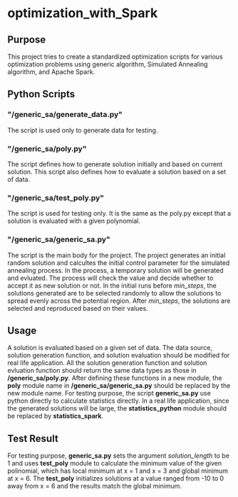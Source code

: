 # optimization_with_Spark
## Purpose
This project tries to create a standardized optimization scripts for various optimization problems using generic
algorithm, Simulated Annealing algorithm, and Apache Spark.
## Python Scripts
### "/generic_sa/generate_data.py"
The script is used only to generate data for testing.
### "/generic_sa/poly.py"
The script defines how to generate solution initially and based on current solution. This script also defines how to
evaluate a solution based on a set of data.
### "/generic_sa/test_poly.py"
The script is used for testing only.  It is the same as the poly.py except that a solution is evaluated with a given
polynomial.
### "/generic_sa/generic_sa.py"
The script is the main body for the project. The project generates an initial random solution and calcultes 
the initial control parameter for the simulated annealing process. In the process, a temporary solution will be
generated and evluated. The process will check the value and decide whether to accept it as new solution or not.
In the initial runs before _min_steps_, the solutions generated are to be selected randomly to allow the solutions 
to spread evenly across the potential region. After _min_steps_, the solutions are selected and reproduced based on
their values.
## Usage
A solution is evaluated based on a given set of data. The data source, solution generation function, and solution evaluation
should be modified for real life application. All the solution generation function and solution evluation function
should return the same data types as those in **/generic_sa/poly.py**. After defining these functions in a new module,
the **poly** module name in **/generic_sa/generic_sa.py** should be replaced by the new module name. For testing purpose,
the script **generic_sa.py** use python directly to calculate statistics directly. In a real life application, since the
generated solutions will be large, the **statistics_python** module should be replaced by **statistics_spark**.
## Test Result
For testing purpose, **generic_sa.py** sets the argument _solution_length_ to be 1 and uses **test_poly** module to calculate 
the minimum value of the given polinomial, which has local minimum at x = 1 and x = 3 and global minimum at x = 6.
The **test_poly** initializes solutions at a value ranged from -10 to 0 away from x = 6 and the results match the global minimum.
